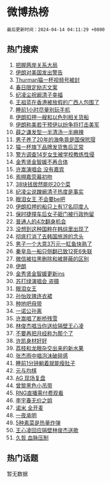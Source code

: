 # 微博热榜

`最后更新时间：2024-04-14 04:11:29 +0800`

## 热门搜索

1. [把握两岸关系大局](https://m.weibo.cn/search?containerid=100103type%3D1%26t%3D10%26q%3D%23%E6%8A%8A%E6%8F%A1%E4%B8%A4%E5%B2%B8%E5%85%B3%E7%B3%BB%E5%A4%A7%E5%B1%80%23&stream_entry_id=51&isnewpage=1&extparam=seat%3D1%26pos%3D0%26stream_entry_id%3D51%26c_type%3D51%26dgr%3D0%26cate%3D10103%26q%3D%2523%25E6%258A%258A%25E6%258F%25A1%25E4%25B8%25A4%25E5%25B2%25B8%25E5%2585%25B3%25E7%25B3%25BB%25E5%25A4%25A7%25E5%25B1%2580%2523%26filter_type%3Drealtimehot%26display_time%3D1713039088%26pre_seqid%3D17130390889250711306)
1. [伊朗对美国发出警告](https://m.weibo.cn/search?containerid=100103type%3D1%26t%3D10%26q%3D%23%E4%BC%8A%E6%9C%97%E5%AF%B9%E7%BE%8E%E5%9B%BD%E5%8F%91%E5%87%BA%E8%AD%A6%E5%91%8A%23&stream_entry_id=31&isnewpage=1&extparam=seat%3D1%26stream_entry_id%3D31%26realpos%3D1%26flag%3D2%26band_rank%3D1%26filter_type%3Drealtimehot%26pos%3D0%26dgr%3D0%26c_type%3D31%26cate%3D5001%26q%3D%2523%25E4%25BC%258A%25E6%259C%2597%25E5%25AF%25B9%25E7%25BE%258E%25E5%259B%25BD%25E5%258F%2591%25E5%2587%25BA%25E8%25AD%25A6%25E5%2591%258A%2523%26lcate%3D5001%26display_time%3D1713039088%26pre_seqid%3D17130390889250711306)
1. [Thurman猫一杯视频号被封](https://m.weibo.cn/search?containerid=100103type%3D1%26t%3D10%26q%3D%23Thurman%E7%8C%AB%E4%B8%80%E6%9D%AF%E8%A7%86%E9%A2%91%E5%8F%B7%E8%A2%AB%E5%B0%81%23&stream_entry_id=31&isnewpage=1&extparam=seat%3D1%26stream_entry_id%3D31%26realpos%3D2%26flag%3D2%26band_rank%3D2%26filter_type%3Drealtimehot%26pos%3D1%26dgr%3D0%26c_type%3D31%26cate%3D5001%26q%3D%2523Thurman%25E7%258C%25AB%25E4%25B8%2580%25E6%259D%25AF%25E8%25A7%2586%25E9%25A2%2591%25E5%258F%25B7%25E8%25A2%25AB%25E5%25B0%2581%2523%26lcate%3D5001%26display_time%3D1713039088%26pre_seqid%3D17130390889250711306)
1. [春日限定励志文案](https://m.weibo.cn/search?containerid=100103type%3D1%26t%3D10%26q%3D%23%E6%98%A5%E6%97%A5%E9%99%90%E5%AE%9A%E5%8A%B1%E5%BF%97%E6%96%87%E6%A1%88%23&stream_entry_id=31&isnewpage=1&extparam=seat%3D1%26stream_entry_id%3D31%26realpos%3D3%26flag%3D0%26band_rank%3D3%26filter_type%3Drealtimehot%26pos%3D2%26dgr%3D0%26c_type%3D31%26cate%3D5001%26q%3D%2523%25E6%2598%25A5%25E6%2597%25A5%25E9%2599%2590%25E5%25AE%259A%25E5%258A%25B1%25E5%25BF%2597%25E6%2596%2587%25E6%25A1%2588%2523%26lcate%3D5001%26display_time%3D1713039088%26pre_seqid%3D17130390889250711306)
1. [纪凌尘祝阚清子幸福](https://m.weibo.cn/search?containerid=100103type%3D1%26t%3D10%26q%3D%23%E7%BA%AA%E5%87%8C%E5%B0%98%E7%A5%9D%E9%98%9A%E6%B8%85%E5%AD%90%E5%B9%B8%E7%A6%8F%23&stream_entry_id=31&isnewpage=1&extparam=seat%3D1%26stream_entry_id%3D31%26realpos%3D4%26flag%3D2%26band_rank%3D4%26filter_type%3Drealtimehot%26pos%3D3%26dgr%3D0%26c_type%3D31%26cate%3D5001%26q%3D%2523%25E7%25BA%25AA%25E5%2587%258C%25E5%25B0%2598%25E7%25A5%259D%25E9%2598%259A%25E6%25B8%2585%25E5%25AD%2590%25E5%25B9%25B8%25E7%25A6%258F%2523%26lcate%3D5001%26display_time%3D1713039088%26pre_seqid%3D17130390889250711306)
1. [王祖蓝在香港被放假的广西人包围了](https://m.weibo.cn/search?containerid=100103type%3D1%26t%3D10%26q%3D%23%E7%8E%8B%E7%A5%96%E8%93%9D%E5%9C%A8%E9%A6%99%E6%B8%AF%E8%A2%AB%E6%94%BE%E5%81%87%E7%9A%84%E5%B9%BF%E8%A5%BF%E4%BA%BA%E5%8C%85%E5%9B%B4%E4%BA%86%23&stream_entry_id=31&isnewpage=1&extparam=seat%3D1%26stream_entry_id%3D31%26realpos%3D5%26flag%3D1%26band_rank%3D5%26filter_type%3Drealtimehot%26pos%3D4%26dgr%3D0%26c_type%3D31%26cate%3D5001%26q%3D%2523%25E7%258E%258B%25E7%25A5%2596%25E8%2593%259D%25E5%259C%25A8%25E9%25A6%2599%25E6%25B8%25AF%25E8%25A2%25AB%25E6%2594%25BE%25E5%2581%2587%25E7%259A%2584%25E5%25B9%25BF%25E8%25A5%25BF%25E4%25BA%25BA%25E5%258C%2585%25E5%259B%25B4%25E4%25BA%2586%2523%26lcate%3D5001%26display_time%3D1713039088%26pre_seqid%3D17130390889250711306)
1. [睡前1小时尽量别玩手机](https://m.weibo.cn/search?containerid=100103type%3D1%26t%3D10%26q%3D%23%E7%9D%A1%E5%89%8D1%E5%B0%8F%E6%97%B6%E5%B0%BD%E9%87%8F%E5%88%AB%E7%8E%A9%E6%89%8B%E6%9C%BA%23&stream_entry_id=31&isnewpage=1&extparam=seat%3D1%26stream_entry_id%3D31%26realpos%3D6%26flag%3D2%26band_rank%3D6%26filter_type%3Drealtimehot%26pos%3D5%26dgr%3D0%26c_type%3D31%26cate%3D5001%26q%3D%2523%25E7%259D%25A1%25E5%2589%258D1%25E5%25B0%258F%25E6%2597%25B6%25E5%25B0%25BD%25E9%2587%258F%25E5%2588%25AB%25E7%258E%25A9%25E6%2589%258B%25E6%259C%25BA%2523%26lcate%3D5001%26display_time%3D1713039088%26pre_seqid%3D17130390889250711306)
1. [伊朗扣押一艘和以色列相关货船](https://m.weibo.cn/search?containerid=100103type%3D1%26t%3D10%26q%3D%23%E4%BC%8A%E6%9C%97%E6%89%A3%E6%8A%BC%E4%B8%80%E8%89%98%E5%92%8C%E4%BB%A5%E8%89%B2%E5%88%97%E7%9B%B8%E5%85%B3%E8%B4%A7%E8%88%B9%23&stream_entry_id=31&isnewpage=1&extparam=seat%3D1%26stream_entry_id%3D31%26realpos%3D7%26flag%3D0%26band_rank%3D7%26filter_type%3Drealtimehot%26pos%3D6%26dgr%3D0%26c_type%3D31%26cate%3D5001%26q%3D%2523%25E4%25BC%258A%25E6%259C%2597%25E6%2589%25A3%25E6%258A%25BC%25E4%25B8%2580%25E8%2589%2598%25E5%2592%258C%25E4%25BB%25A5%25E8%2589%25B2%25E5%2588%2597%25E7%259B%25B8%25E5%2585%25B3%25E8%25B4%25A7%25E8%2588%25B9%2523%26lcate%3D5001%26display_time%3D1713039088%26pre_seqid%3D17130390889250711306)
1. [伊朗称美若干预伊以纷争将打击美军](https://m.weibo.cn/search?containerid=100103type%3D1%26t%3D10%26q%3D%23%E4%BC%8A%E6%9C%97%E7%A7%B0%E7%BE%8E%E8%8B%A5%E5%B9%B2%E9%A2%84%E4%BC%8A%E4%BB%A5%E7%BA%B7%E4%BA%89%E5%B0%86%E6%89%93%E5%87%BB%E7%BE%8E%E5%86%9B%23&stream_entry_id=31&isnewpage=1&extparam=seat%3D1%26stream_entry_id%3D31%26realpos%3D8%26flag%3D0%26band_rank%3D8%26filter_type%3Drealtimehot%26pos%3D7%26dgr%3D0%26c_type%3D31%26cate%3D5001%26q%3D%2523%25E4%25BC%258A%25E6%259C%2597%25E7%25A7%25B0%25E7%25BE%258E%25E8%258B%25A5%25E5%25B9%25B2%25E9%25A2%2584%25E4%25BC%258A%25E4%25BB%25A5%25E7%25BA%25B7%25E4%25BA%2589%25E5%25B0%2586%25E6%2589%2593%25E5%2587%25BB%25E7%25BE%258E%25E5%2586%259B%2523%26lcate%3D5001%26display_time%3D1713039088%26pre_seqid%3D17130390889250711306)
1. [薛之谦发型一半清汤一半麻辣](https://m.weibo.cn/search?containerid=100103type%3D1%26t%3D10%26q%3D%23%E8%96%9B%E4%B9%8B%E8%B0%A6%E5%8F%91%E5%9E%8B%E4%B8%80%E5%8D%8A%E6%B8%85%E6%B1%A4%E4%B8%80%E5%8D%8A%E9%BA%BB%E8%BE%A3%23&stream_entry_id=31&isnewpage=1&extparam=seat%3D1%26stream_entry_id%3D31%26realpos%3D9%26flag%3D0%26band_rank%3D9%26filter_type%3Drealtimehot%26pos%3D8%26dgr%3D0%26c_type%3D31%26cate%3D5001%26q%3D%2523%25E8%2596%259B%25E4%25B9%258B%25E8%25B0%25A6%25E5%258F%2591%25E5%259E%258B%25E4%25B8%2580%25E5%258D%258A%25E6%25B8%2585%25E6%25B1%25A4%25E4%25B8%2580%25E5%258D%258A%25E9%25BA%25BB%25E8%25BE%25A3%2523%26lcate%3D5001%26display_time%3D1713039088%26pre_seqid%3D17130390889250711306)
1. [男子养了20年的海龟竟是国保玳瑁](https://m.weibo.cn/search?containerid=100103type%3D1%26t%3D10%26q%3D%23%E7%94%B7%E5%AD%90%E5%85%BB%E4%BA%8620%E5%B9%B4%E7%9A%84%E6%B5%B7%E9%BE%9F%E7%AB%9F%E6%98%AF%E5%9B%BD%E4%BF%9D%E7%8E%B3%E7%91%81%23&stream_entry_id=31&isnewpage=1&extparam=seat%3D1%26stream_entry_id%3D31%26realpos%3D10%26flag%3D32768%26band_rank%3D10%26filter_type%3Drealtimehot%26pos%3D9%26dgr%3D0%26c_type%3D31%26cate%3D5001%26q%3D%2523%25E7%2594%25B7%25E5%25AD%2590%25E5%2585%25BB%25E4%25BA%258620%25E5%25B9%25B4%25E7%259A%2584%25E6%25B5%25B7%25E9%25BE%259F%25E7%25AB%259F%25E6%2598%25AF%25E5%259B%25BD%25E4%25BF%259D%25E7%258E%25B3%25E7%2591%2581%2523%26lcate%3D5001%26display_time%3D1713039088%26pre_seqid%3D17130390889250711306)
1. [猫一杯旗下品牌发货售后正常](https://m.weibo.cn/search?containerid=100103type%3D1%26t%3D10%26q%3D%23%E7%8C%AB%E4%B8%80%E6%9D%AF%E6%97%97%E4%B8%8B%E5%93%81%E7%89%8C%E5%8F%91%E8%B4%A7%E5%94%AE%E5%90%8E%E6%AD%A3%E5%B8%B8%23&stream_entry_id=31&isnewpage=1&extparam=seat%3D1%26stream_entry_id%3D31%26realpos%3D11%26flag%3D2%26band_rank%3D11%26filter_type%3Drealtimehot%26pos%3D10%26dgr%3D0%26c_type%3D31%26cate%3D5001%26q%3D%2523%25E7%258C%25AB%25E4%25B8%2580%25E6%259D%25AF%25E6%2597%2597%25E4%25B8%258B%25E5%2593%2581%25E7%2589%258C%25E5%258F%2591%25E8%25B4%25A7%25E5%2594%25AE%25E5%2590%258E%25E6%25AD%25A3%25E5%25B8%25B8%2523%26lcate%3D5001%26display_time%3D1713039088%26pre_seqid%3D17130390889250711306)
1. [警方调查14岁女生被学校教练性侵](https://m.weibo.cn/search?containerid=100103type%3D1%26t%3D10%26q%3D%23%E8%AD%A6%E6%96%B9%E8%B0%83%E6%9F%A514%E5%B2%81%E5%A5%B3%E7%94%9F%E8%A2%AB%E5%AD%A6%E6%A0%A1%E6%95%99%E7%BB%83%E6%80%A7%E4%BE%B5%23&stream_entry_id=31&isnewpage=1&extparam=seat%3D1%26stream_entry_id%3D31%26realpos%3D12%26flag%3D2%26band_rank%3D12%26filter_type%3Drealtimehot%26pos%3D11%26dgr%3D0%26c_type%3D31%26cate%3D5001%26q%3D%2523%25E8%25AD%25A6%25E6%2596%25B9%25E8%25B0%2583%25E6%259F%25A514%25E5%25B2%2581%25E5%25A5%25B3%25E7%2594%259F%25E8%25A2%25AB%25E5%25AD%25A6%25E6%25A0%25A1%25E6%2595%2599%25E7%25BB%2583%25E6%2580%25A7%25E4%25BE%25B5%2523%26lcate%3D5001%26display_time%3D1713039088%26pre_seqid%3D17130390889250711306)
1. [金秀贤金智媛不再合体](https://m.weibo.cn/search?containerid=100103type%3D1%26t%3D10%26q%3D%23%E9%87%91%E7%A7%80%E8%B4%A4%E9%87%91%E6%99%BA%E5%AA%9B%E4%B8%8D%E5%86%8D%E5%90%88%E4%BD%93%23&stream_entry_id=31&isnewpage=1&extparam=seat%3D1%26stream_entry_id%3D31%26realpos%3D13%26flag%3D0%26band_rank%3D13%26filter_type%3Drealtimehot%26pos%3D12%26dgr%3D0%26c_type%3D31%26cate%3D5001%26q%3D%2523%25E9%2587%2591%25E7%25A7%2580%25E8%25B4%25A4%25E9%2587%2591%25E6%2599%25BA%25E5%25AA%259B%25E4%25B8%258D%25E5%2586%258D%25E5%2590%2588%25E4%25BD%2593%2523%26lcate%3D5001%26display_time%3D1713039088%26pre_seqid%3D17130390889250711306)
1. [许嵩演唱会 没有嘉宾](https://m.weibo.cn/search?containerid=100103type%3D1%26t%3D10%26q%3D%E8%AE%B8%E5%B5%A9%E6%BC%94%E5%94%B1%E4%BC%9A+%E6%B2%A1%E6%9C%89%E5%98%89%E5%AE%BE&stream_entry_id=31&isnewpage=1&extparam=seat%3D1%26stream_entry_id%3D31%26realpos%3D14%26flag%3D0%26band_rank%3D14%26filter_type%3Drealtimehot%26pos%3D13%26dgr%3D0%26c_type%3D31%26cate%3D5001%26q%3D%25E8%25AE%25B8%25E5%25B5%25A9%25E6%25BC%2594%25E5%2594%25B1%25E4%25BC%259A%2520%25E6%25B2%25A1%25E6%259C%2589%25E5%2598%2589%25E5%25AE%25BE%26lcate%3D5001%26display_time%3D1713039088%26pre_seqid%3D17130390889250711306)
1. [焉栩嘉荧幕初吻](https://m.weibo.cn/search?containerid=100103type%3D1%26t%3D10%26q%3D%23%E7%84%89%E6%A0%A9%E5%98%89%E8%8D%A7%E5%B9%95%E5%88%9D%E5%90%BB%23&stream_entry_id=31&isnewpage=1&extparam=seat%3D1%26stream_entry_id%3D31%26realpos%3D15%26flag%3D2%26band_rank%3D15%26filter_type%3Drealtimehot%26pos%3D14%26dgr%3D0%26c_type%3D31%26cate%3D5001%26q%3D%2523%25E7%2584%2589%25E6%25A0%25A9%25E5%2598%2589%25E8%258D%25A7%25E5%25B9%2595%25E5%2588%259D%25E5%2590%25BB%2523%26lcate%3D5001%26display_time%3D1713039088%26pre_seqid%3D17130390889250711306)
1. [38块钱居然能吃20个菜](https://m.weibo.cn/search?containerid=100103type%3D1%26t%3D10%26q%3D38%E5%9D%97%E9%92%B1%E5%B1%85%E7%84%B6%E8%83%BD%E5%90%8320%E4%B8%AA%E8%8F%9C&stream_entry_id=31&isnewpage=1&extparam=seat%3D1%26stream_entry_id%3D31%26realpos%3D16%26flag%3D2%26band_rank%3D16%26filter_type%3Drealtimehot%26pos%3D15%26dgr%3D0%26c_type%3D31%26cate%3D5001%26q%3D38%25E5%259D%2597%25E9%2592%25B1%25E5%25B1%2585%25E7%2584%25B6%25E8%2583%25BD%25E5%2590%258320%25E4%25B8%25AA%25E8%258F%259C%26lcate%3D5001%26display_time%3D1713039088%26pre_seqid%3D17130390889250711306)
1. [纪凌尘说蹭阚清子热度是事实](https://m.weibo.cn/search?containerid=100103type%3D1%26t%3D10%26q%3D%23%E7%BA%AA%E5%87%8C%E5%B0%98%E8%AF%B4%E8%B9%AD%E9%98%9A%E6%B8%85%E5%AD%90%E7%83%AD%E5%BA%A6%E6%98%AF%E4%BA%8B%E5%AE%9E%23&stream_entry_id=31&isnewpage=1&extparam=seat%3D1%26stream_entry_id%3D31%26realpos%3D17%26flag%3D0%26band_rank%3D17%26filter_type%3Drealtimehot%26pos%3D16%26dgr%3D0%26c_type%3D31%26cate%3D5001%26q%3D%2523%25E7%25BA%25AA%25E5%2587%258C%25E5%25B0%2598%25E8%25AF%25B4%25E8%25B9%25AD%25E9%2598%259A%25E6%25B8%2585%25E5%25AD%2590%25E7%2583%25AD%25E5%25BA%25A6%25E6%2598%25AF%25E4%25BA%258B%25E5%25AE%259E%2523%26lcate%3D5001%26display_time%3D1713039088%26pre_seqid%3D17130390889250711306)
1. [眼泪女王 不会要be吧](https://m.weibo.cn/search?containerid=100103type%3D1%26t%3D10%26q%3D%E7%9C%BC%E6%B3%AA%E5%A5%B3%E7%8E%8B+%E4%B8%8D%E4%BC%9A%E8%A6%81be%E5%90%A7&stream_entry_id=31&isnewpage=1&extparam=seat%3D1%26stream_entry_id%3D31%26realpos%3D18%26flag%3D0%26band_rank%3D18%26filter_type%3Drealtimehot%26pos%3D17%26dgr%3D0%26c_type%3D31%26cate%3D5001%26q%3D%25E7%259C%25BC%25E6%25B3%25AA%25E5%25A5%25B3%25E7%258E%258B%2520%25E4%25B8%258D%25E4%25BC%259A%25E8%25A6%2581be%25E5%2590%25A7%26lcate%3D5001%26display_time%3D1713039088%26pre_seqid%3D17130390889250711306)
1. [伊朗扣押的船只上有17名印度人](https://m.weibo.cn/search?containerid=100103type%3D1%26t%3D10%26q%3D%23%E4%BC%8A%E6%9C%97%E6%89%A3%E6%8A%BC%E7%9A%84%E8%88%B9%E5%8F%AA%E4%B8%8A%E6%9C%8917%E5%90%8D%E5%8D%B0%E5%BA%A6%E4%BA%BA%23&stream_entry_id=31&isnewpage=1&extparam=seat%3D1%26stream_entry_id%3D31%26realpos%3D19%26flag%3D0%26band_rank%3D19%26filter_type%3Drealtimehot%26pos%3D18%26dgr%3D0%26c_type%3D31%26cate%3D5001%26q%3D%2523%25E4%25BC%258A%25E6%259C%2597%25E6%2589%25A3%25E6%258A%25BC%25E7%259A%2584%25E8%2588%25B9%25E5%258F%25AA%25E4%25B8%258A%25E6%259C%258917%25E5%2590%258D%25E5%258D%25B0%25E5%25BA%25A6%25E4%25BA%25BA%2523%26lcate%3D5001%26display_time%3D1713039088%26pre_seqid%3D17130390889250711306)
1. [保时捷撞车后女子砸门被行政拘留](https://m.weibo.cn/search?containerid=100103type%3D1%26t%3D10%26q%3D%23%E4%BF%9D%E6%97%B6%E6%8D%B7%E6%92%9E%E8%BD%A6%E5%90%8E%E5%A5%B3%E5%AD%90%E7%A0%B8%E9%97%A8%E8%A2%AB%E8%A1%8C%E6%94%BF%E6%8B%98%E7%95%99%23&stream_entry_id=31&isnewpage=1&extparam=seat%3D1%26stream_entry_id%3D31%26realpos%3D20%26flag%3D0%26band_rank%3D20%26filter_type%3Drealtimehot%26pos%3D19%26dgr%3D0%26c_type%3D31%26cate%3D5001%26q%3D%2523%25E4%25BF%259D%25E6%2597%25B6%25E6%258D%25B7%25E6%2592%259E%25E8%25BD%25A6%25E5%2590%258E%25E5%25A5%25B3%25E5%25AD%2590%25E7%25A0%25B8%25E9%2597%25A8%25E8%25A2%25AB%25E8%25A1%258C%25E6%2594%25BF%25E6%258B%2598%25E7%2595%2599%2523%26lcate%3D5001%26display_time%3D1713039088%26pre_seqid%3D17130390889250711306)
1. [普通人的4次翻身机会](https://m.weibo.cn/search?containerid=100103type%3D1%26t%3D10%26q%3D%23%E6%99%AE%E9%80%9A%E4%BA%BA%E7%9A%844%E6%AC%A1%E7%BF%BB%E8%BA%AB%E6%9C%BA%E4%BC%9A%23&stream_entry_id=31&isnewpage=1&extparam=seat%3D1%26stream_entry_id%3D31%26realpos%3D21%26flag%3D0%26band_rank%3D21%26filter_type%3Drealtimehot%26pos%3D20%26dgr%3D0%26c_type%3D31%26cate%3D5001%26q%3D%2523%25E6%2599%25AE%25E9%2580%259A%25E4%25BA%25BA%25E7%259A%25844%25E6%25AC%25A1%25E7%25BF%25BB%25E8%25BA%25AB%25E6%259C%25BA%25E4%25BC%259A%2523%26lcate%3D5001%26display_time%3D1713039088%26pre_seqid%3D17130390889250711306)
1. [没想到这种国粹在韩综里出现了](https://m.weibo.cn/search?containerid=100103type%3D1%26t%3D10%26q%3D%E6%B2%A1%E6%83%B3%E5%88%B0%E8%BF%99%E7%A7%8D%E5%9B%BD%E7%B2%B9%E5%9C%A8%E9%9F%A9%E7%BB%BC%E9%87%8C%E5%87%BA%E7%8E%B0%E4%BA%86&stream_entry_id=31&isnewpage=1&extparam=seat%3D1%26stream_entry_id%3D31%26realpos%3D22%26flag%3D2%26band_rank%3D22%26filter_type%3Drealtimehot%26pos%3D21%26dgr%3D0%26c_type%3D31%26cate%3D5001%26q%3D%25E6%25B2%25A1%25E6%2583%25B3%25E5%2588%25B0%25E8%25BF%2599%25E7%25A7%258D%25E5%259B%25BD%25E7%25B2%25B9%25E5%259C%25A8%25E9%259F%25A9%25E7%25BB%25BC%25E9%2587%258C%25E5%2587%25BA%25E7%258E%25B0%25E4%25BA%2586%26lcate%3D5001%26display_time%3D1713039088%26pre_seqid%3D17130390889250711306)
1. [彻底打消了去韩国旅游的念头](https://m.weibo.cn/search?containerid=100103type%3D1%26t%3D10%26q%3D%E5%BD%BB%E5%BA%95%E6%89%93%E6%B6%88%E4%BA%86%E5%8E%BB%E9%9F%A9%E5%9B%BD%E6%97%85%E6%B8%B8%E7%9A%84%E5%BF%B5%E5%A4%B4&stream_entry_id=31&isnewpage=1&extparam=seat%3D1%26stream_entry_id%3D31%26realpos%3D23%26flag%3D0%26band_rank%3D23%26filter_type%3Drealtimehot%26pos%3D22%26dgr%3D0%26c_type%3D31%26cate%3D5001%26q%3D%25E5%25BD%25BB%25E5%25BA%2595%25E6%2589%2593%25E6%25B6%2588%25E4%25BA%2586%25E5%258E%25BB%25E9%259F%25A9%25E5%259B%25BD%25E6%2597%2585%25E6%25B8%25B8%25E7%259A%2584%25E5%25BF%25B5%25E5%25A4%25B4%26lcate%3D5001%26display_time%3D1713039088%26pre_seqid%3D17130390889250711306)
1. [男子一个大意3万元一缸鱼快熟了](https://m.weibo.cn/search?containerid=100103type%3D1%26t%3D10%26q%3D%23%E7%94%B7%E5%AD%90%E4%B8%80%E4%B8%AA%E5%A4%A7%E6%84%8F3%E4%B8%87%E5%85%83%E4%B8%80%E7%BC%B8%E9%B1%BC%E5%BF%AB%E7%86%9F%E4%BA%86%23&stream_entry_id=31&isnewpage=1&extparam=seat%3D1%26stream_entry_id%3D31%26realpos%3D24%26flag%3D0%26band_rank%3D24%26filter_type%3Drealtimehot%26pos%3D23%26dgr%3D0%26c_type%3D31%26cate%3D5001%26q%3D%2523%25E7%2594%25B7%25E5%25AD%2590%25E4%25B8%2580%25E4%25B8%25AA%25E5%25A4%25A7%25E6%2584%258F3%25E4%25B8%2587%25E5%2585%2583%25E4%25B8%2580%25E7%25BC%25B8%25E9%25B1%25BC%25E5%25BF%25AB%25E7%2586%259F%25E4%25BA%2586%2523%26lcate%3D5001%26display_time%3D1713039088%26pre_seqid%3D17130390889250711306)
1. [秦皇岛一船只侧翻已致12死6失联](https://m.weibo.cn/search?containerid=100103type%3D1%26t%3D10%26q%3D%23%E7%A7%A6%E7%9A%87%E5%B2%9B%E4%B8%80%E8%88%B9%E5%8F%AA%E4%BE%A7%E7%BF%BB%E5%B7%B2%E8%87%B412%E6%AD%BB6%E5%A4%B1%E8%81%94%23&stream_entry_id=31&isnewpage=1&extparam=seat%3D1%26stream_entry_id%3D31%26realpos%3D25%26flag%3D0%26band_rank%3D25%26filter_type%3Drealtimehot%26pos%3D24%26dgr%3D0%26c_type%3D31%26cate%3D5001%26q%3D%2523%25E7%25A7%25A6%25E7%259A%2587%25E5%25B2%259B%25E4%25B8%2580%25E8%2588%25B9%25E5%258F%25AA%25E4%25BE%25A7%25E7%25BF%25BB%25E5%25B7%25B2%25E8%2587%25B412%25E6%25AD%25BB6%25E5%25A4%25B1%25E8%2581%2594%2523%26lcate%3D5001%26display_time%3D1713039088%26pre_seqid%3D17130390889250711306)
1. [微信被拉黑删除和被屏蔽的区别](https://m.weibo.cn/search?containerid=100103type%3D1%26t%3D10%26q%3D%23%E5%BE%AE%E4%BF%A1%E8%A2%AB%E6%8B%89%E9%BB%91%E5%88%A0%E9%99%A4%E5%92%8C%E8%A2%AB%E5%B1%8F%E8%94%BD%E7%9A%84%E5%8C%BA%E5%88%AB%23&stream_entry_id=31&isnewpage=1&extparam=seat%3D1%26stream_entry_id%3D31%26realpos%3D26%26flag%3D0%26band_rank%3D26%26filter_type%3Drealtimehot%26pos%3D25%26dgr%3D0%26c_type%3D31%26cate%3D5001%26q%3D%2523%25E5%25BE%25AE%25E4%25BF%25A1%25E8%25A2%25AB%25E6%258B%2589%25E9%25BB%2591%25E5%2588%25A0%25E9%2599%25A4%25E5%2592%258C%25E8%25A2%25AB%25E5%25B1%258F%25E8%2594%25BD%25E7%259A%2584%25E5%258C%25BA%25E5%2588%25AB%2523%26lcate%3D5001%26display_time%3D1713039088%26pre_seqid%3D17130390889250711306)
1. [伊朗](https://m.weibo.cn/search?containerid=100103type%3D1%26t%3D10%26q%3D%E4%BC%8A%E6%9C%97&stream_entry_id=31&isnewpage=1&extparam=seat%3D1%26stream_entry_id%3D31%26realpos%3D27%26flag%3D0%26band_rank%3D27%26filter_type%3Drealtimehot%26pos%3D26%26dgr%3D0%26c_type%3D31%26cate%3D5001%26q%3D%25E4%25BC%258A%25E6%259C%2597%26lcate%3D5001%26display_time%3D1713039088%26pre_seqid%3D17130390889250711306)
1. [金秀贤金智媛更新ins](https://m.weibo.cn/search?containerid=100103type%3D1%26t%3D10%26q%3D%23%E9%87%91%E7%A7%80%E8%B4%A4%E9%87%91%E6%99%BA%E5%AA%9B%E6%9B%B4%E6%96%B0ins%23&stream_entry_id=31&isnewpage=1&extparam=seat%3D1%26stream_entry_id%3D31%26realpos%3D28%26flag%3D1%26band_rank%3D28%26filter_type%3Drealtimehot%26pos%3D27%26dgr%3D0%26c_type%3D31%26cate%3D5001%26q%3D%2523%25E9%2587%2591%25E7%25A7%2580%25E8%25B4%25A4%25E9%2587%2591%25E6%2599%25BA%25E5%25AA%259B%25E6%259B%25B4%25E6%2596%25B0ins%2523%26lcate%3D5001%26display_time%3D1713039088%26pre_seqid%3D17130390889250711306)
1. [苏打绿演唱会 盗摄](https://m.weibo.cn/search?containerid=100103type%3D1%26t%3D10%26q%3D%E8%8B%8F%E6%89%93%E7%BB%BF%E6%BC%94%E5%94%B1%E4%BC%9A+%E7%9B%97%E6%91%84&stream_entry_id=31&isnewpage=1&extparam=seat%3D1%26stream_entry_id%3D31%26realpos%3D29%26flag%3D0%26band_rank%3D29%26filter_type%3Drealtimehot%26pos%3D28%26dgr%3D0%26c_type%3D31%26cate%3D5001%26q%3D%25E8%258B%258F%25E6%2589%2593%25E7%25BB%25BF%25E6%25BC%2594%25E5%2594%25B1%25E4%25BC%259A%2520%25E7%259B%2597%25E6%2591%2584%26lcate%3D5001%26display_time%3D1713039088%26pre_seqid%3D17130390889250711306)
1. [眼泪女王](https://m.weibo.cn/search?containerid=100103type%3D1%26t%3D10%26q%3D%E7%9C%BC%E6%B3%AA%E5%A5%B3%E7%8E%8B&stream_entry_id=31&isnewpage=1&extparam=seat%3D1%26stream_entry_id%3D31%26realpos%3D30%26flag%3D0%26band_rank%3D30%26filter_type%3Drealtimehot%26pos%3D29%26dgr%3D0%26c_type%3D31%26cate%3D5001%26q%3D%25E7%259C%25BC%25E6%25B3%25AA%25E5%25A5%25B3%25E7%258E%258B%26lcate%3D5001%26display_time%3D1713039088%26pre_seqid%3D17130390889250711306)
1. [孙怡玫瑰连衣裙](https://m.weibo.cn/search?containerid=100103type%3D1%26t%3D10%26q%3D%23%E5%AD%99%E6%80%A1%E7%8E%AB%E7%91%B0%E8%BF%9E%E8%A1%A3%E8%A3%99%23&stream_entry_id=31&isnewpage=1&extparam=seat%3D1%26stream_entry_id%3D31%26realpos%3D31%26flag%3D1%26band_rank%3D31%26filter_type%3Drealtimehot%26pos%3D30%26dgr%3D0%26c_type%3D31%26cate%3D5001%26q%3D%2523%25E5%25AD%2599%25E6%2580%25A1%25E7%258E%25AB%25E7%2591%25B0%25E8%25BF%259E%25E8%25A1%25A3%25E8%25A3%2599%2523%26lcate%3D5001%26display_time%3D1713039088%26pre_seqid%3D17130390889250711306)
1. [种地吧母带](https://m.weibo.cn/search?containerid=100103type%3D1%26t%3D10%26q%3D%E7%A7%8D%E5%9C%B0%E5%90%A7%E6%AF%8D%E5%B8%A6&stream_entry_id=31&isnewpage=1&extparam=seat%3D1%26stream_entry_id%3D31%26realpos%3D32%26flag%3D0%26band_rank%3D32%26filter_type%3Drealtimehot%26pos%3D31%26dgr%3D0%26c_type%3D31%26cate%3D5001%26q%3D%25E7%25A7%258D%25E5%259C%25B0%25E5%2590%25A7%25E6%25AF%258D%25E5%25B8%25A6%26lcate%3D5001%26display_time%3D1713039088%26pre_seqid%3D17130390889250711306)
1. [一诺公孙离](https://m.weibo.cn/search?containerid=100103type%3D1%26t%3D10%26q%3D%E4%B8%80%E8%AF%BA%E5%85%AC%E5%AD%99%E7%A6%BB&stream_entry_id=31&isnewpage=1&extparam=seat%3D1%26stream_entry_id%3D31%26realpos%3D33%26flag%3D0%26band_rank%3D33%26filter_type%3Drealtimehot%26pos%3D32%26dgr%3D0%26c_type%3D31%26cate%3D5001%26q%3D%25E4%25B8%2580%25E8%25AF%25BA%25E5%2585%25AC%25E5%25AD%2599%25E7%25A6%25BB%26lcate%3D5001%26display_time%3D1713039088%26pre_seqid%3D17130390889250711306)
1. [许嵩唱了断桥残雪](https://m.weibo.cn/search?containerid=100103type%3D1%26t%3D10%26q%3D%E8%AE%B8%E5%B5%A9%E5%94%B1%E4%BA%86%E6%96%AD%E6%A1%A5%E6%AE%8B%E9%9B%AA&stream_entry_id=31&isnewpage=1&extparam=seat%3D1%26stream_entry_id%3D31%26realpos%3D34%26flag%3D0%26band_rank%3D34%26filter_type%3Drealtimehot%26pos%3D33%26dgr%3D0%26c_type%3D31%26cate%3D5001%26q%3D%25E8%25AE%25B8%25E5%25B5%25A9%25E5%2594%25B1%25E4%25BA%2586%25E6%2596%25AD%25E6%25A1%25A5%25E6%25AE%258B%25E9%259B%25AA%26lcate%3D5001%26display_time%3D1713039088%26pre_seqid%3D17130390889250711306)
1. [林俊杰唱当你送给隔壁王心凌](https://m.weibo.cn/search?containerid=100103type%3D1%26t%3D10%26q%3D%23%E6%9E%97%E4%BF%8A%E6%9D%B0%E5%94%B1%E5%BD%93%E4%BD%A0%E9%80%81%E7%BB%99%E9%9A%94%E5%A3%81%E7%8E%8B%E5%BF%83%E5%87%8C%23&stream_entry_id=31&isnewpage=1&extparam=seat%3D1%26stream_entry_id%3D31%26realpos%3D35%26flag%3D0%26band_rank%3D35%26filter_type%3Drealtimehot%26pos%3D34%26dgr%3D0%26c_type%3D31%26cate%3D5001%26q%3D%2523%25E6%259E%2597%25E4%25BF%258A%25E6%259D%25B0%25E5%2594%25B1%25E5%25BD%2593%25E4%25BD%25A0%25E9%2580%2581%25E7%25BB%2599%25E9%259A%2594%25E5%25A3%2581%25E7%258E%258B%25E5%25BF%2583%25E5%2587%258C%2523%26lcate%3D5001%26display_time%3D1713039088%26pre_seqid%3D17130390889250711306)
1. [不要再把月经称为那个了](https://m.weibo.cn/search?containerid=100103type%3D1%26t%3D10%26q%3D%23%E4%B8%8D%E8%A6%81%E5%86%8D%E6%8A%8A%E6%9C%88%E7%BB%8F%E7%A7%B0%E4%B8%BA%E9%82%A3%E4%B8%AA%E4%BA%86%23&stream_entry_id=31&isnewpage=1&extparam=seat%3D1%26stream_entry_id%3D31%26realpos%3D36%26flag%3D0%26band_rank%3D36%26filter_type%3Drealtimehot%26pos%3D35%26dgr%3D0%26c_type%3D31%26cate%3D5001%26q%3D%2523%25E4%25B8%258D%25E8%25A6%2581%25E5%2586%258D%25E6%258A%258A%25E6%259C%2588%25E7%25BB%258F%25E7%25A7%25B0%25E4%25B8%25BA%25E9%2582%25A3%25E4%25B8%25AA%25E4%25BA%2586%2523%26lcate%3D5001%26display_time%3D1713039088%26pre_seqid%3D17130390889250711306)
1. [许凯身材好好](https://m.weibo.cn/search?containerid=100103type%3D1%26t%3D10%26q%3D%23%E8%AE%B8%E5%87%AF%E8%BA%AB%E6%9D%90%E5%A5%BD%E5%A5%BD%23&stream_entry_id=31&isnewpage=1&extparam=seat%3D1%26stream_entry_id%3D31%26realpos%3D37%26flag%3D0%26band_rank%3D37%26filter_type%3Drealtimehot%26pos%3D36%26dgr%3D0%26c_type%3D31%26cate%3D5001%26q%3D%2523%25E8%25AE%25B8%25E5%2587%25AF%25E8%25BA%25AB%25E6%259D%2590%25E5%25A5%25BD%25E5%25A5%25BD%2523%26lcate%3D5001%26display_time%3D1713039088%26pre_seqid%3D17130390889250711306)
1. [荔枝和龙眼杂交出来的新水果](https://m.weibo.cn/search?containerid=100103type%3D1%26t%3D10%26q%3D%23%E8%8D%94%E6%9E%9D%E5%92%8C%E9%BE%99%E7%9C%BC%E6%9D%82%E4%BA%A4%E5%87%BA%E6%9D%A5%E7%9A%84%E6%96%B0%E6%B0%B4%E6%9E%9C%23&stream_entry_id=31&isnewpage=1&extparam=seat%3D1%26stream_entry_id%3D31%26realpos%3D38%26flag%3D0%26band_rank%3D38%26filter_type%3Drealtimehot%26pos%3D37%26dgr%3D0%26c_type%3D31%26cate%3D5001%26q%3D%2523%25E8%258D%2594%25E6%259E%259D%25E5%2592%258C%25E9%25BE%2599%25E7%259C%25BC%25E6%259D%2582%25E4%25BA%25A4%25E5%2587%25BA%25E6%259D%25A5%25E7%259A%2584%25E6%2596%25B0%25E6%25B0%25B4%25E6%259E%259C%2523%26lcate%3D5001%26display_time%3D1713039088%26pre_seqid%3D17130390889250711306)
1. [张杰雨中唱泡沫破碎感](https://m.weibo.cn/search?containerid=100103type%3D1%26t%3D10%26q%3D%23%E5%BC%A0%E6%9D%B0%E9%9B%A8%E4%B8%AD%E5%94%B1%E6%B3%A1%E6%B2%AB%E7%A0%B4%E7%A2%8E%E6%84%9F%23&stream_entry_id=31&isnewpage=1&extparam=seat%3D1%26stream_entry_id%3D31%26realpos%3D39%26flag%3D0%26band_rank%3D39%26filter_type%3Drealtimehot%26pos%3D38%26dgr%3D0%26c_type%3D31%26cate%3D5001%26q%3D%2523%25E5%25BC%25A0%25E6%259D%25B0%25E9%259B%25A8%25E4%25B8%25AD%25E5%2594%25B1%25E6%25B3%25A1%25E6%25B2%25AB%25E7%25A0%25B4%25E7%25A2%258E%25E6%2584%259F%2523%26lcate%3D5001%26display_time%3D1713039088%26pre_seqid%3D17130390889250711306)
1. [睡前1分钟躺着就能瘦肚子](https://m.weibo.cn/search?containerid=100103type%3D1%26t%3D10%26q%3D%23%E7%9D%A1%E5%89%8D1%E5%88%86%E9%92%9F%E8%BA%BA%E7%9D%80%E5%B0%B1%E8%83%BD%E7%98%A6%E8%82%9A%E5%AD%90%23&stream_entry_id=31&isnewpage=1&extparam=seat%3D1%26stream_entry_id%3D31%26realpos%3D40%26flag%3D0%26band_rank%3D40%26filter_type%3Drealtimehot%26pos%3D39%26dgr%3D0%26c_type%3D31%26cate%3D5001%26q%3D%2523%25E7%259D%25A1%25E5%2589%258D1%25E5%2588%2586%25E9%2592%259F%25E8%25BA%25BA%25E7%259D%2580%25E5%25B0%25B1%25E8%2583%25BD%25E7%2598%25A6%25E8%2582%259A%25E5%25AD%2590%2523%26lcate%3D5001%26display_time%3D1713039088%26pre_seqid%3D17130390889250711306)
1. [元与均棋](https://m.weibo.cn/search?containerid=100103type%3D1%26t%3D10%26q%3D%E5%85%83%E4%B8%8E%E5%9D%87%E6%A3%8B&stream_entry_id=31&isnewpage=1&extparam=seat%3D1%26stream_entry_id%3D31%26realpos%3D41%26flag%3D0%26band_rank%3D41%26filter_type%3Drealtimehot%26pos%3D40%26dgr%3D0%26c_type%3D31%26cate%3D5001%26q%3D%25E5%2585%2583%25E4%25B8%258E%25E5%259D%2587%25E6%25A3%258B%26lcate%3D5001%26display_time%3D1713039088%26pre_seqid%3D17130390889250711306)
1. [AG 现场复盘](https://m.weibo.cn/search?containerid=100103type%3D1%26t%3D10%26q%3DAG+%E7%8E%B0%E5%9C%BA%E5%A4%8D%E7%9B%98&stream_entry_id=31&isnewpage=1&extparam=seat%3D1%26stream_entry_id%3D31%26realpos%3D42%26flag%3D0%26band_rank%3D42%26filter_type%3Drealtimehot%26pos%3D41%26dgr%3D0%26c_type%3D31%26cate%3D5001%26q%3DAG%2520%25E7%258E%25B0%25E5%259C%25BA%25E5%25A4%258D%25E7%259B%2598%26lcate%3D5001%26display_time%3D1713039088%26pre_seqid%3D17130390889250711306)
1. [曾黎黑色小吊带](https://m.weibo.cn/search?containerid=100103type%3D1%26t%3D10%26q%3D%23%E6%9B%BE%E9%BB%8E%E9%BB%91%E8%89%B2%E5%B0%8F%E5%90%8A%E5%B8%A6%23&stream_entry_id=31&isnewpage=1&extparam=seat%3D1%26stream_entry_id%3D31%26realpos%3D43%26flag%3D0%26band_rank%3D43%26filter_type%3Drealtimehot%26pos%3D42%26dgr%3D0%26c_type%3D31%26cate%3D5001%26q%3D%2523%25E6%259B%25BE%25E9%25BB%258E%25E9%25BB%2591%25E8%2589%25B2%25E5%25B0%258F%25E5%2590%258A%25E5%25B8%25A6%2523%26lcate%3D5001%26display_time%3D1713039088%26pre_seqid%3D17130390889250711306)
1. [RNG直播需付费观看](https://m.weibo.cn/search?containerid=100103type%3D1%26t%3D10%26q%3D%23RNG%E7%9B%B4%E6%92%AD%E9%9C%80%E4%BB%98%E8%B4%B9%E8%A7%82%E7%9C%8B%23&stream_entry_id=31&isnewpage=1&extparam=seat%3D1%26stream_entry_id%3D31%26realpos%3D44%26flag%3D0%26band_rank%3D44%26filter_type%3Drealtimehot%26pos%3D43%26dgr%3D0%26c_type%3D31%26cate%3D5001%26q%3D%2523RNG%25E7%259B%25B4%25E6%2592%25AD%25E9%259C%2580%25E4%25BB%2598%25E8%25B4%25B9%25E8%25A7%2582%25E7%259C%258B%2523%26lcate%3D5001%26display_time%3D1713039088%26pre_seqid%3D17130390889250711306)
1. [李宇春无价之姐](https://m.weibo.cn/search?containerid=100103type%3D1%26t%3D10%26q%3D%E6%9D%8E%E5%AE%87%E6%98%A5%E6%97%A0%E4%BB%B7%E4%B9%8B%E5%A7%90&stream_entry_id=31&isnewpage=1&extparam=seat%3D1%26stream_entry_id%3D31%26realpos%3D45%26flag%3D0%26band_rank%3D45%26filter_type%3Drealtimehot%26pos%3D44%26dgr%3D0%26c_type%3D31%26cate%3D5001%26q%3D%25E6%259D%258E%25E5%25AE%2587%25E6%2598%25A5%25E6%2597%25A0%25E4%25BB%25B7%25E4%25B9%258B%25E5%25A7%2590%26lcate%3D5001%26display_time%3D1713039088%26pre_seqid%3D17130390889250711306)
1. [诺米 全开麦](https://m.weibo.cn/search?containerid=100103type%3D1%26t%3D10%26q%3D%E8%AF%BA%E7%B1%B3+%E5%85%A8%E5%BC%80%E9%BA%A6&stream_entry_id=31&isnewpage=1&extparam=seat%3D1%26stream_entry_id%3D31%26realpos%3D46%26flag%3D0%26band_rank%3D46%26filter_type%3Drealtimehot%26pos%3D45%26dgr%3D0%26c_type%3D31%26cate%3D5001%26q%3D%25E8%25AF%25BA%25E7%25B1%25B3%2520%25E5%2585%25A8%25E5%25BC%2580%25E9%25BA%25A6%26lcate%3D5001%26display_time%3D1713039088%26pre_seqid%3D17130390889250711306)
1. [一夜承明](https://m.weibo.cn/search?containerid=100103type%3D1%26t%3D10%26q%3D%E4%B8%80%E5%A4%9C%E6%89%BF%E6%98%8E&stream_entry_id=31&isnewpage=1&extparam=seat%3D1%26stream_entry_id%3D31%26realpos%3D47%26flag%3D0%26band_rank%3D47%26filter_type%3Drealtimehot%26pos%3D46%26dgr%3D0%26c_type%3D31%26cate%3D5001%26q%3D%25E4%25B8%2580%25E5%25A4%259C%25E6%2589%25BF%25E6%2598%258E%26lcate%3D5001%26display_time%3D1713039088%26pre_seqid%3D17130390889250711306)
1. [5种素菜是热量炸弹](https://m.weibo.cn/search?containerid=100103type%3D1%26t%3D10%26q%3D%235%E7%A7%8D%E7%B4%A0%E8%8F%9C%E6%98%AF%E7%83%AD%E9%87%8F%E7%82%B8%E5%BC%B9%23&stream_entry_id=31&isnewpage=1&extparam=seat%3D1%26stream_entry_id%3D31%26realpos%3D48%26flag%3D0%26band_rank%3D48%26filter_type%3Drealtimehot%26pos%3D47%26dgr%3D0%26c_type%3D31%26cate%3D5001%26q%3D%25235%25E7%25A7%258D%25E7%25B4%25A0%25E8%258F%259C%25E6%2598%25AF%25E7%2583%25AD%25E9%2587%258F%25E7%2582%25B8%25E5%25BC%25B9%2523%26lcate%3D5001%26display_time%3D1713039088%26pre_seqid%3D17130390889250711306)
1. [王心凌回应隔壁林俊杰送歌](https://m.weibo.cn/search?containerid=100103type%3D1%26t%3D10%26q%3D%23%E7%8E%8B%E5%BF%83%E5%87%8C%E5%9B%9E%E5%BA%94%E9%9A%94%E5%A3%81%E6%9E%97%E4%BF%8A%E6%9D%B0%E9%80%81%E6%AD%8C%23&stream_entry_id=31&isnewpage=1&extparam=seat%3D1%26stream_entry_id%3D31%26realpos%3D49%26flag%3D0%26band_rank%3D49%26filter_type%3Drealtimehot%26pos%3D48%26dgr%3D0%26c_type%3D31%26cate%3D5001%26q%3D%2523%25E7%258E%258B%25E5%25BF%2583%25E5%2587%258C%25E5%259B%259E%25E5%25BA%2594%25E9%259A%2594%25E5%25A3%2581%25E6%259E%2597%25E4%25BF%258A%25E6%259D%25B0%25E9%2580%2581%25E6%25AD%258C%2523%26lcate%3D5001%26display_time%3D1713039088%26pre_seqid%3D17130390889250711306)
1. [久哲 血脉压制](https://m.weibo.cn/search?containerid=100103type%3D1%26t%3D10%26q%3D%E4%B9%85%E5%93%B2+%E8%A1%80%E8%84%89%E5%8E%8B%E5%88%B6&stream_entry_id=31&isnewpage=1&extparam=seat%3D1%26stream_entry_id%3D31%26realpos%3D50%26flag%3D0%26band_rank%3D50%26filter_type%3Drealtimehot%26pos%3D49%26dgr%3D0%26c_type%3D31%26cate%3D5001%26q%3D%25E4%25B9%2585%25E5%2593%25B2%2520%25E8%25A1%2580%25E8%2584%2589%25E5%258E%258B%25E5%2588%25B6%26lcate%3D5001%26display_time%3D1713039088%26pre_seqid%3D17130390889250711306)

## 热门话题

暂无数据
